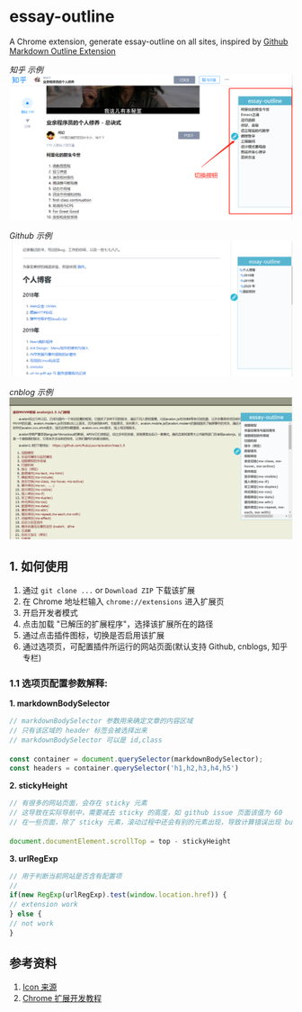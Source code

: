 <h1> essay-outline </h1>

A Chrome extension, generate essay-outline on all sites, inspired by [Github Markdown Outline Extension](https://github.com/dbkaplun/github-markdown-outline-extension)

*知乎 示例*  
![知乎](https://raw.githubusercontent.com/yes1am/PicBed/master/img/626046a6d5a643762ec6217c1b7b5f7.png)  

*Github 示例*  
![Github](https://raw.githubusercontent.com/yes1am/PicBed/master/img/473abadf2de68d59c300bb0cca75ff8.png)

*cnblog 示例*  
![cnblog](https://raw.githubusercontent.com/yes1am/PicBed/master/img/8f4bbaa5090c2f3ae713b306c70ba90.png)

## 1. 如何使用

1. 通过 `git clone ...` or `Download ZIP` 下载该扩展
2. 在 Chrome 地址栏输入 `chrome://extensions` 进入扩展页
3. 开启开发者模式
4. 点击加载 "已解压的扩展程序"，选择该扩展所在的路径
5. 通过点击插件图标，切换是否启用该扩展
6. 通过选项页，可配置插件所运行的网站页面(默认支持 Github, cnblogs, 知乎专栏)

### 1.1 选项页配置参数解释:  

**1. markdownBodySelector**  
```js
// markdownBodySelector 参数用来确定文章的内容区域
// 只有该区域的 header 标签会被选择出来
// markdownBodySelector 可以是 id,class

const container = document.querySelector(markdownBodySelector);
const headers = container.querySelector('h1,h2,h3,h4,h5')
```

**2. stickyHeight**  

```js
// 有很多的网站页面，会存在 sticky 元素
// 这导致在实际导航中，需要减去 sticky 的高度，如 github issue 页面该值为 60
// 在一些页面，除了 sticky 元素，滚动过程中还会有别的元素出现，导致计算错误出现 bug

document.documentElement.scrollTop = top - stickyHeight
```

**3. urlRegExp**  

```js
// 用于判断当前网站是否含有配置项
// 
if(new RegExp(urlRegExp).test(window.location.href)) {
// extension work
} else {
// not work
}
```

## 参考资料

1. [Icon 来源](https://www.flaticon.com/)
2. [Chrome 扩展开发教程](http://blog.haoji.me/chrome-plugin-develop.html)
